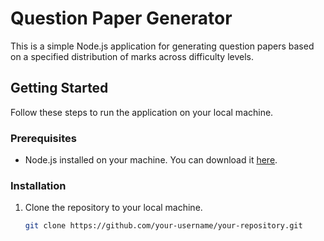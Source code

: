 # Question Paper Generator

This is a simple Node.js application for generating question papers based on a specified distribution of marks across difficulty levels.

## Getting Started

Follow these steps to run the application on your local machine.

### Prerequisites

- Node.js installed on your machine. You can download it [here](https://nodejs.org/).

### Installation

1. Clone the repository to your local machine.

   ```bash
   git clone https://github.com/your-username/your-repository.git
